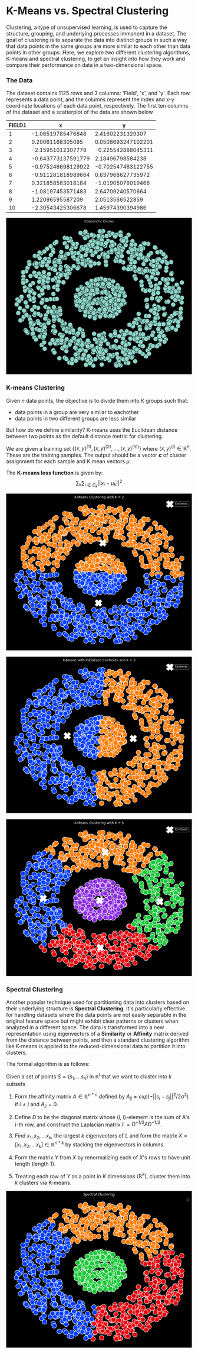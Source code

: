 # K-Means vs. Spectral Clustering

Clustering, a type of unsupervised learning, is used to capture the structure, grouping, and underlying processes immanent in a dataset. The goal of clustering is to separate the data into distinct groups in such a way that data points in the same groups are more similar to each other than data points in other groups. Here, we explore two different clustering algorithms, K-means and spectral clustering, to get an insight into how they work and compare their performance on data in a two-dimensional space. 


### The Data

The dataset contains 1125 rows and 3 columns: 'Field', 'x', and 'y'. Each row represents a data point, and the columns represent the index and x-y coordinate locations of each data point, respectively. The first ten columns of the dataset and a scatterplot of the data are shown below

<div align="center">

|FIELD1|x                  |y                   |
|------|-------------------|--------------------|
|1     |-1.06519785476848  |2.41602231329307    |
|2     |0.20061166305095   |0.0508693247102201  |
|3     |-2.15951012307778  |-0.225542888045311  |
|4     |-0.643773137591779 |2.18496798584238    |
|5     |-0.975246698129922 |-0.702547463122755  |
|6     |-0.911281818989664 |0.637968627735972   |
|7     |0.321858583018184  |-1.01905076019466   |
|8     |-1.08197453571483  |2.64709240570664    |
|9     |1.22096595587209   |2.0513566522859     |
|10    |-2.30543425306678  |1.45974390394986    |



![](images/1.png)

</div>


### K-means Clustering

Given *n* data points, the objective is to divide them into *K* groups such that:
- data points in a group are very similar to eachother
- data points in two different groups are less similar

But how do we define similarity? K-means uses the Euclidean distance between two points as the default distance metric for clustering. 



We are given a training set $\{(x,y)^{(1)},(x,y)^{(2)},\dots,(x,y)^{(m)}\}$ where $(x,y)^{(i)}\in \mathbb{R}^n$. These are the training samples. The output should be a vector **c** of cluster assignment for each sample and K mean vectors $\mu$.

The **K-means loss function** is given by: \
$$\sum_{k}\sum_{i\in  C_{k}}\left|\left|x_i-\mu _k \right| \right|^2$$




![](images/2.png)

![](images/3.png)

![](images/4.png)


### Spectral Clustering

Another popular technique used for partitioning data into clusters based on their underlying structure is **Spectral Clustering**. It's particularly effective for handling datasets where the data points are not easily separable in the original feature space but might exhibit clear patterns or clusters when analyzed in a different space. The data is transformed into a new representation using  eigenvectors of a **Similarity** or **Affinity** matrix derived from the distance between points, and then a standard clustering algorithm like K-means is applied to the reduced-dimensional data to partition it into clusters.

The formal algorithm is as follows:

Given a set of points $S = \left( s_1, ... s_n \right)$ in $\mathbb{R}^l$ that we want to cluster into *k* subsets

1. Form the affinity matrix $A \in \mathbb{R}^{n*n}$ defined by $A_{ij} =  exp(-\left|\left| s_i - s_j\right|\right|^2/2\sigma^2)$ if $i \neq j$ and $A_{ii} = 0$. 

2. Define *D* to be the diagonal matrix whose (i, i)-element is the sum of A's i-th row, and construct the Laplacian matrix $L = D^{-1/2}AD^{-1/2}$.

3. Find $x_1, x_2, ... x_k$, the largest *k* eigenvectors of *L* and form the matrix $X = \left [x_1, x_2, ... x_k  \right ] \in \mathbb{R}^{n*k}$ by stacking the eigenvectors in columns.

4. Form the matrix *Y* from *X* by renormalizing each of *X*'s rows to have unit length (length 1). 

5. Treating each row of *Y* as a point in *K* dimensions $\left ( \mathbb{R}^k \right )$, cluster them into *k* clusters via K-means.

<p align="center">

![](images/5.png)

</p>
